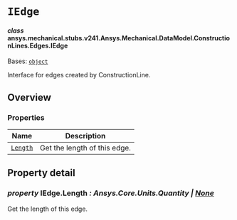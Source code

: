 # `IEdge`



#### *class* ansys.mechanical.stubs.v241.Ansys.Mechanical.DataModel.ConstructionLines.Edges.IEdge

Bases: [`object`](https://docs.python.org/3/library/functions.html#object)

Interface for edges created by ConstructionLine.

<!-- !! processed by numpydoc !! -->

<a id="overview"></a>

## Overview

### Properties

| Name | Description |
|---------------------------------------------------------------------------------------------------------------|--------------------------------|
| [`Length`](../../../../../../v242/Ansys/Mechanical/DataModel/ConstructionLines/Edges/IEdge.md#IEdge.Length)   | Get the length of this edge.   |

<a id="property-detail"></a>

## Property detail

<a id="IEdge.Length"></a>

### *property* IEdge.Length *: Ansys.Core.Units.Quantity | [None](https://docs.python.org/3/library/constants.html#None)*

Get the length of this edge.

<!-- !! processed by numpydoc !! -->

